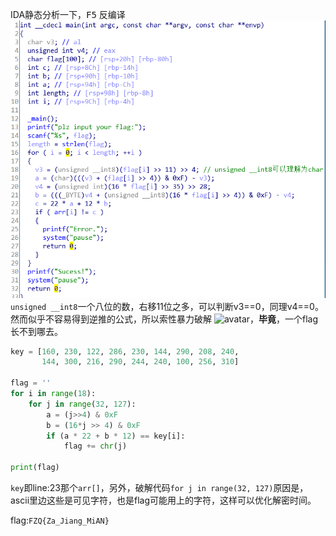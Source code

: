 IDA静态分析一下，<kbd>F5</kbd>  反编译  
![avatar](ida_uncompile.png "反编译")  
`unsigned __int8`一个八位的数，右移11位之多，可以判断v3==0，同理v4==0。  
然而似乎不容易得到逆推的公式，所以索性暴力破解
![avatar](https://emojis.slackmojis.com/emojis/images/1471119458/990/party_parrot.gif?1471119458)，**毕竟**，一个flag长不到哪去。  
```python
key = [160, 230, 122, 286, 230, 144, 290, 208, 240,
       144, 300, 216, 290, 244, 240, 100, 256, 310]

flag = ''
for i in range(18):
    for j in range(32, 127):
        a = (j>>4) & 0xF
        b = (16*j >> 4) & 0xF
        if (a * 22 + b * 12) == key[i]:
            flag += chr(j)

print(flag)
```

`key`即line:23那个`arr[]`，另外，破解代码`for j in range(32, 127)`原因是，ascii里边这些是可见字符，也是flag可能用上的字符，这样可以优化解密时间。

flag:`FZQ{Za_Jiang_MiAN}`